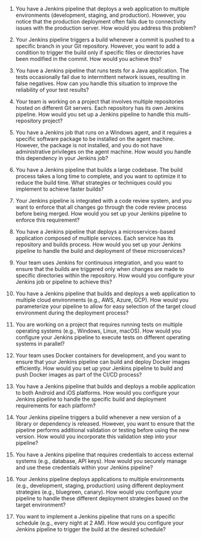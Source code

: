 1. You have a Jenkins pipeline that deploys a web application to multiple
environments (development, staging, and production). However, you notice that the
production deployment often fails due to connectivity issues with the production
server. How would you address this problem?

2. Your Jenkins pipeline triggers a build whenever a commit is pushed to a
specific branch in your Git repository. However, you want to add a condition to
trigger the build only if specific files or directories have been modified in the
commit. How would you achieve this?

3. You have a Jenkins pipeline that runs tests for a Java application. The
tests occasionally fail due to intermittent network issues, resulting in false negatives.
How can you handle this situation to improve the reliability of your test results?

4. Your team is working on a project that involves multiple repositories
hosted on different Git servers. Each repository has its own Jenkins pipeline. How
would you set up a Jenkins pipeline to handle this multi-repository project?

5. You have a Jenkins job that runs on a Windows agent, and it requires a
specific software package to be installed on the agent machine. However, the
package is not installed, and you do not have administrative privileges on the agent
machine. How would you handle this dependency in your Jenkins job?


6. You have a Jenkins pipeline that builds a large codebase. The build
process takes a long time to complete, and you want to optimize it to reduce the
build time. What strategies or techniques could you implement to achieve faster
builds?

7. Your Jenkins pipeline is integrated with a code review system, and you
want to enforce that all changes go through the code review process before being
merged. How would you set up your Jenkins pipeline to enforce this requirement?

8. You have a Jenkins pipeline that deploys a microservices-based
application composed of multiple services. Each service has its repository and builds
process. How would you set up your Jenkins pipeline to handle the build and
deployment of these microservices?

9. Your team uses Jenkins for continuous integration, and you want to
ensure that the builds are triggered only when changes are made to specific
directories within the repository. How would you configure your Jenkins job or
pipeline to achieve this?

10. You have a Jenkins pipeline that builds and deploys a web application to
multiple cloud environments (e.g., AWS, Azure, GCP). How would you parameterize
your pipeline to allow for easy selection of the target cloud environment during the
deployment process?

11. You are working on a project that requires running tests on multiple
operating systems (e.g., Windows, Linux, macOS). How would you configure your
Jenkins pipeline to execute tests on different operating systems in parallel?

12. Your team uses Docker containers for development, and you want to
ensure that your Jenkins pipeline can build and deploy Docker images efficiently.
How would you set up your Jenkins pipeline to build and push Docker images as
part of the CI/CD process?

13. You have a Jenkins pipeline that builds and deploys a mobile application
to both Android and iOS platforms. How would you configure your Jenkins pipeline
to handle the specific build and deployment requirements for each platform?

14. Your Jenkins pipeline triggers a build whenever a new version of a library
or dependency is released. However, you want to ensure that the pipeline performs
additional validation or testing before using the new version. How would you
incorporate this validation step into your pipeline?

15. You have a Jenkins pipeline that requires credentials to access external
systems (e.g., database, API keys). How would you securely manage and use these
credentials within your Jenkins pipeline?

16. Your Jenkins pipeline deploys applications to multiple environments (e.g.,
development, staging, production) using different deployment strategies (e.g., bluegreen, canary). How would you configure your pipeline to handle these different
deployment strategies based on the target environment?

17. You want to implement a Jenkins pipeline that runs on a specific schedule
(e.g., every night at 2 AM). How would you configure your Jenkins pipeline to trigger
the build at the desired schedule?
